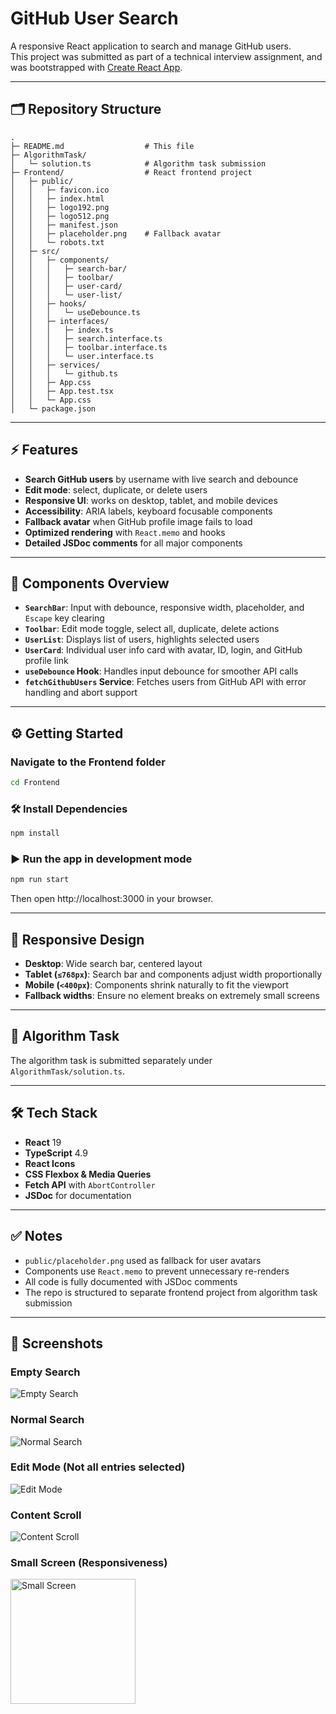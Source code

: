 # GitHub User Search

A responsive React application to search and manage GitHub users.  
This project was submitted as part of a technical interview assignment, and was bootstrapped with [Create React App](https://github.com/facebook/create-react-app).

---

## 🗂 Repository Structure

```text
.
├─ README.md                  # This file
├─ AlgorithmTask/             
│   └─ solution.ts            # Algorithm task submission
├─ Frontend/                  # React frontend project
│   ├─ public/
│   │   ├─ favicon.ico
│   │   ├─ index.html
│   │   ├─ logo192.png
│   │   ├─ logo512.png
│   │   ├─ manifest.json
│   │   ├─ placeholder.png    # Fallback avatar
│   │   └─ robots.txt
│   ├─ src/
│   │   ├─ components/
│   │   │   ├─ search-bar/
│   │   │   ├─ toolbar/
│   │   │   ├─ user-card/
│   │   │   └─ user-list/
│   │   ├─ hooks/
│   │   │   └─ useDebounce.ts
│   │   ├─ interfaces/
│   │   │   ├─ index.ts
│   │   │   ├─ search.interface.ts
│   │   │   ├─ toolbar.interface.ts
│   │   │   └─ user.interface.ts
│   │   ├─ services/
│   │   │   └─ github.ts
│   │   ├─ App.css
│   │   ├─ App.test.tsx
│   │   └─ App.css
│   └─ package.json
```
---

## ⚡ Features

- **Search GitHub users** by username with live search and debounce
- **Edit mode**: select, duplicate, or delete users
- **Responsive UI**: works on desktop, tablet, and mobile devices
- **Accessibility**: ARIA labels, keyboard focusable components
- **Fallback avatar** when GitHub profile image fails to load
- **Optimized rendering** with `React.memo` and hooks
- **Detailed JSDoc comments** for all major components

---

## 🎨 Components Overview

- **`SearchBar`**: Input with debounce, responsive width, placeholder, and `Escape` key clearing
- **`Toolbar`**: Edit mode toggle, select all, duplicate, delete actions
- **`UserList`**: Displays list of users, highlights selected users
- **`UserCard`**: Individual user info card with avatar, ID, login, and GitHub profile link
- **`useDebounce` Hook**: Handles input debounce for smoother API calls
- **`fetchGithubUsers` Service**: Fetches users from GitHub API with error handling and abort support

---

## ⚙️ Getting Started

### Navigate to the Frontend folder

```bash
cd Frontend
```

### 🛠️ Install Dependencies

```bash
npm install
```

### ▶️ Run the app in development mode

```bash
npm run start
```

Then open http://localhost:3000 in your browser.

---

## 📱 Responsive Design

- **Desktop**: Wide search bar, centered layout  
- **Tablet (`≤768px`)**: Search bar and components adjust width proportionally  
- **Mobile (`<400px`)**: Components shrink naturally to fit the viewport  
- **Fallback widths**: Ensure no element breaks on extremely small screens

---

## 📂 Algorithm Task

The algorithm task is submitted separately under `AlgorithmTask/solution.ts`.

---

## 🛠 Tech Stack

- **React** 19  
- **TypeScript** 4.9  
- **React Icons**  
- **CSS Flexbox & Media Queries**  
- **Fetch API** with `AbortController`  
- **JSDoc** for documentation

---

## ✅ Notes

- `public/placeholder.png` used as fallback for user avatars  
- Components use `React.memo` to prevent unnecessary re-renders  
- All code is fully documented with JSDoc comments  
- The repo is structured to separate frontend project from algorithm task submission

---

## 📸 Screenshots

### Empty Search
![Empty Search](Frontend/screenshots/empty_search.png)
<br/> 

### Normal Search
![Normal Search](Frontend/screenshots/normal_search_desktop.png)
<br/> 

### Edit Mode (Not all entries selected)
![Edit Mode](Frontend/screenshots/edit_mode_not_all_selected.png)
<br/> 

### Content Scroll
![Content Scroll](Frontend/screenshots/scroll.png)
<br/> 

### Small Screen (Responsiveness)
<img src="Frontend/screenshots/small_screen.png" alt="Small Screen" width="200"/>
